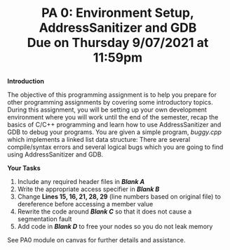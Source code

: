 # <p align="center">PA 0: Environment Setup, AddressSanitizer and GDB <br> Due on Thursday 9/07/2021 at 11:59pm <p>

**Introduction**

The objective of this programming assignment is to help you prepare for other programming assignments by covering some introductory topics. During this assignment, you will be setting up your own development environment where you will work until the end of the semester, recap the basics of C/C++ programming and learn how to use AddressSanitizer and GDB to debug your programs. You are given a simple program, _buggy.cpp_ which implements a linked list data structure: There are several compile/syntax errors and several logical bugs which you are going to find using AddressSanitizer and GDB.

**Your Tasks**

1. Include any required header files in **_Blank A_**
2. Write the appropriate access specifier in **_Blank B_**
3. Change **Lines 15, 16, 21, 28, 29** (line numbers based on original file) to dereference before accessing a member value
4. Rewrite the code around **_Blank C_** so that it does not cause a segmentation fault
5. Add code in **_Blank D_** to free your nodes so you do not leak memory

See PA0 module on canvas for further details and assistance. 
